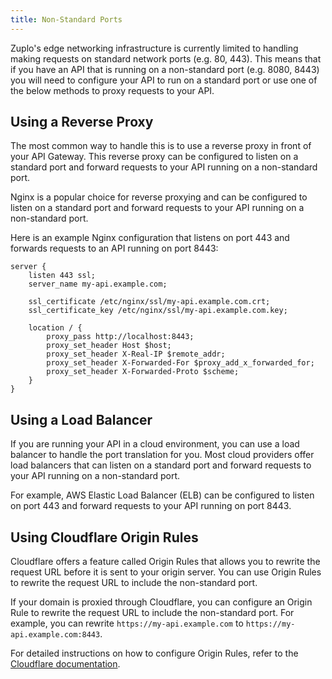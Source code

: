 ```yaml
---
title: Non-Standard Ports
---
```


Zuplo's edge networking infrastructure is currently limited to handling making
requests on standard network ports (e.g. 80, 443). This means that if you have
an API that is running on a non-standard port (e.g. 8080, 8443) you will need to
configure your API to run on a standard port or use one of the below methods to
proxy requests to your API.

## Using a Reverse Proxy

The most common way to handle this is to use a reverse proxy in front of your
API Gateway. This reverse proxy can be configured to listen on a standard port
and forward requests to your API running on a non-standard port.

Nginx is a popular choice for reverse proxying and can be configured to listen
on a standard port and forward requests to your API running on a non-standard
port.

Here is an example Nginx configuration that listens on port 443 and forwards
requests to an API running on port 8443:

```nginx
server {
    listen 443 ssl;
    server_name my-api.example.com;

    ssl_certificate /etc/nginx/ssl/my-api.example.com.crt;
    ssl_certificate_key /etc/nginx/ssl/my-api.example.com.key;

    location / {
        proxy_pass http://localhost:8443;
        proxy_set_header Host $host;
        proxy_set_header X-Real-IP $remote_addr;
        proxy_set_header X-Forwarded-For $proxy_add_x_forwarded_for;
        proxy_set_header X-Forwarded-Proto $scheme;
    }
}
```

## Using a Load Balancer

If you are running your API in a cloud environment, you can use a load balancer
to handle the port translation for you. Most cloud providers offer load
balancers that can listen on a standard port and forward requests to your API
running on a non-standard port.

For example, AWS Elastic Load Balancer (ELB) can be configured to listen on port
443 and forward requests to your API running on port 8443.

## Using Cloudflare Origin Rules

Cloudflare offers a feature called Origin Rules that allows you to rewrite the
request URL before it is sent to your origin server. You can use Origin Rules to
rewrite the request URL to include the non-standard port.

If your domain is proxied through Cloudflare, you can configure an Origin Rule
to rewrite the request URL to include the non-standard port. For example, you
can rewrite `https://my-api.example.com` to `https://my-api.example.com:8443`.

For detailed instructions on how to configure Origin Rules, refer to the
[Cloudflare documentation](https://developers.cloudflare.com/rules/origin-rules/features/#destination-port).
